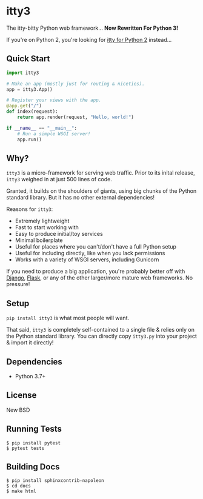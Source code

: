 # itty3

The itty-bitty Python web framework... **Now Rewritten For Python 3!**

If you're on Python 2, you're looking for
[itty for Python 2](https://github.com/toastdriven/itty) instead...

## Quick Start

```python
import itty3

# Make an app (mostly just for routing & niceties).
app = itty3.App()

# Register your views with the app.
@app.get("/")
def index(request):
    return app.render(request, "Hello, world!")

if __name__ == "__main__":
    # Run a simple WSGI server!
    app.run()
```

## Why?

`itty3` is a micro-framework for serving web traffic. Prior to its inital
release, `itty3` weighed in at just 500 lines of code.

Granted, it builds on the shoulders of giants, using big chunks of the Python
standard library. But it has no other external dependencies!

Reasons for `itty3`:

* Extremely lightweight
* Fast to start working with
* Easy to produce initial/toy services
* Minimal boilerplate
* Useful for places where you can't/don't have a full Python setup
* Useful for including directly, like when you lack permissions
* Works with a variety of WSGI servers, including Gunicorn

If you need to produce a big application, you're probably better off with
[Django](https://djangoproject.com/),
[Flask](https://www.palletsprojects.com/p/flask/), or any of the other
larger/more mature web frameworks. No pressure!

## Setup

`pip install itty3` is what most people will want.

That said, `itty3` is completely self-contained to a single file & relies
only on the Python standard library. You can directly copy `itty3.py` into
your project & import it directly!

## Dependencies

* Python 3.7+

## License

New BSD

## Running Tests

```
$ pip install pytest
$ pytest tests
```

## Building Docs

```
$ pip install sphinxcontrib-napoleon
$ cd docs
$ make html
```
